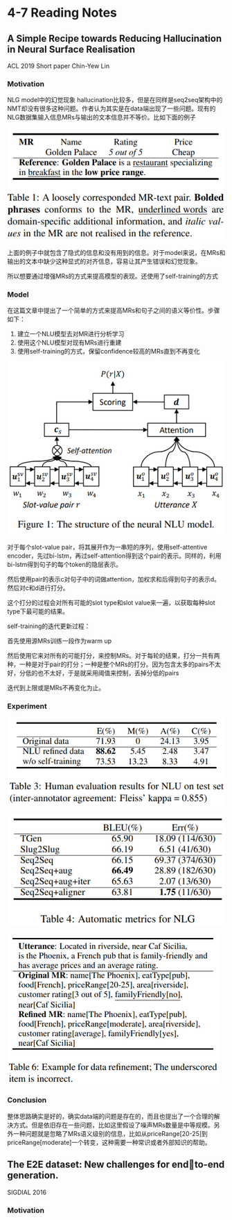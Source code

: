 # 4-7  Reading Notes



## A Simple Recipe towards Reducing Hallucination in Neural Surface Realisation

ACL 2019 Short paper     Chin-Yew Lin

### Motivation

NLG model中的幻觉现象 hallucination比较多，但是在同样是seq2seq架构中的NMT却没有很多这种问题。作者认为其实是在data端出现了一些问题。现有的NLG数据集输入信息MRs与输出的文本信息并不等价。比如下面的例子

![image-20210407092747256](pic/4-7-reading1.png)

上面的例子中就包含了隐式的信息和没有用到的信息。对于model来说，在MRs和输出的文本中缺少这种显式的对齐信息，容易让其产生错误和幻觉现象。

所以想要通过增强MRs的方式来提高模型的表现。还使用了self-training的方式

### Model

在这篇文章中提出了一个简单的方式来提高MRs和句子之间的语义等价性。步骤如下：

1. 建立一个NLU模型去对MR进行分析学习
2. 使用这个NLU模型对现有MRs进行重建
3. 使用self-training的方式，保留confidence较高的MRs直到不再变化

![image-20210407093858774](pic/4-7-reading2.png)

对于每个slot-value pair，将其展开作为一串短的序列，使用self-attentive encoder，先过bi-lstm，再过self-attention得到这个pair的表示。同样的，利用bi-lstm得到句子的每个token的隐层表示。

然后使用pair的表示c对句子中的词做attention，加权求和后得到句子的表示d。然后对c和d进行打分。

这个打分的过程会对所有可能的slot type和slot value来一遍，以获取每种slot type下最可能的结果。

self-training的迭代更新过程：

首先使用源MRs训练一段作为warm up

然后使用它来对所有的可能打分，来控制MRs。对于每轮的结果，打分一共有两种，一种是对于pair的打分；一种是整个MRs的打分。因为包含太多的pairs不太好，分低的也不太好，于是就采用阈值来控制，丢掉分低的pairs

迭代到上限或是MRs不再变化为止。

### Experiment

![image-20210407095816294](pic/4-7-reading3.png)

![image-20210407095835689](pic/4-7-reading4.png)

![image-20210407095923725](pic/4-7-reading5.png)

### Conclusion

整体思路确实是好的，确实data端的问题是存在的，而且也提出了一个合理的解决方式。但是依旧存在一些问题，比如这里假设了噪声MRs数量是中等规模。另外一种问题就是忽略了MRs语义级别的信息，比如从priceRange[20-25]到priceRange[moderate]一个转变，这种需要一种常识或者外部知识的帮助。



## The E2E dataset: New challenges for endto-end generation. 

SIGDIAL 2016

### Motivation

